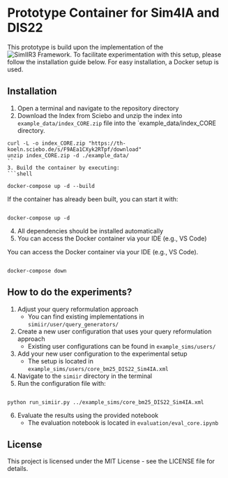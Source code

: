 # Prototype Container for Sim4IA and DIS22

This prototype is build upon the implementation of the ![SimIIR3 Framework](https://github.com/simint-ai/simiir-3). To facilitate experimentation with this setup, please follow the installation guide below. For easy installation, a Docker setup is used.

## Installation

1. Open a terminal and navigate to the repository directory
2. Download the Index from Sciebo and unzip the index into `example_data/index_CORE.zip` file into the `example_data/index_CORE directory.
```shell
curl -L -o index_CORE.zip "https://th-koeln.sciebo.de/s/F9AEa1CXyk2RTpf/download"
unzip index_CORE.zip -d ./example_data/
``
3. Build the container by executing:
```shell

docker-compose up -d --build

```
If the container has already been built, you can start it with:
```shell

docker-compose up -d

```
4. All dependencies should be installed automatically
5. You can access the Docker container via your IDE (e.g., VS Code)

You can access the Docker container via your IDE (e.g., VS Code).
```shell

docker-compose down

```

##  How to do the experiments?

1. Adjust your query reformulation approach 
    - You can find existing implementations in `simiir/user/query_generators/`
2. Create a new user configuration that uses your query reformulation approach
    - Existing user configurations can be found in `example_sims/users/`
3. Add your new user configuration to the experimental setup
    - The setup is located in `example_sims/users/core_bm25_DIS22_Sim4IA.xml`    
4. Navigate to the `simiir` directory in the terminal
5. Run the configuration file with:
```shell

python run_simiir.py ../example_sims/core_bm25_DIS22_Sim4IA.xml 

```
6. Evaluate the results using the provided notebook
    - The evaluation notebook is located in `evaluation/eval_core.ipynb`

## License

This project is licensed under the MIT License - see the LICENSE file for details.



